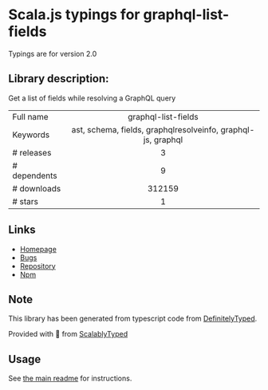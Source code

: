 
# Scala.js typings for graphql-list-fields

Typings are for version 2.0

## Library description:
Get a list of fields while resolving a GraphQL query

|                    |                 |
| ------------------ | :-------------: |
| Full name          | graphql-list-fields |
| Keywords           | ast, schema, fields, graphqlresolveinfo, graphql-js, graphql |
| # releases         | 3 |
| # dependents       | 9 |
| # downloads        | 312159 |
| # stars            | 1 |

## Links
- [Homepage](https://github.com/jakepusateri/graphql-list-fields#readme)
- [Bugs](https://github.com/jakepusateri/graphql-list-fields/issues)
- [Repository](https://github.com/jakepusateri/graphql-list-fields)
- [Npm](https://www.npmjs.com/package/graphql-list-fields)
    


## Note
This library has been generated from typescript code from [DefinitelyTyped](https://definitelytyped.org).

Provided with :purple_heart: from [ScalablyTyped](https://github.com/oyvindberg/ScalablyTyped)

## Usage
See [the main readme](../../readme.md) for instructions.


